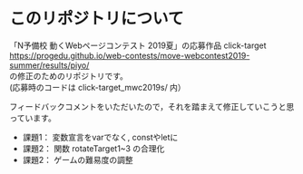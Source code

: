 # このリポジトリについて

  「N予備校 動くWebページコンテスト 2019夏」の応募作品 click-target 
   https://progedu.github.io/web-contests/move-webcontest2019-summer/results/piyo/  <br>
  の修正のためのリポジトリです。<br>
   (応募時のコードは click-target_mwc2019s/ 内）

   フィードバックコメントをいただいたので，それを踏まえて修正していこうと思っています。

  - 課題1： 変数宣言をvarでなく, constやletに
  - 課題2： 関数 rotateTarget1~3 の合理化
  - 課題2： ゲームの難易度の調整 

